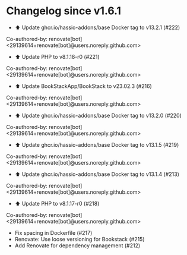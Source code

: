 # Changelog since v1.6.1
- ⬆️ Update ghcr.io/hassio-addons/base Docker tag to v13.2.1 (#222)

Co-authored-by: renovate[bot] <29139614+renovate[bot]@users.noreply.github.com> 
- ⬆️ Update PHP to v8.1.18-r0 (#221)

Co-authored-by: renovate[bot] <29139614+renovate[bot]@users.noreply.github.com> 
- ⬆️ Update BookStackApp/BookStack to v23.02.3 (#216)

Co-authored-by: renovate[bot] <29139614+renovate[bot]@users.noreply.github.com> 
- ⬆️ Update ghcr.io/hassio-addons/base Docker tag to v13.2.0 (#220)

Co-authored-by: renovate[bot] <29139614+renovate[bot]@users.noreply.github.com> 
- ⬆️ Update ghcr.io/hassio-addons/base Docker tag to v13.1.5 (#219)

Co-authored-by: renovate[bot] <29139614+renovate[bot]@users.noreply.github.com> 
- ⬆️ Update ghcr.io/hassio-addons/base Docker tag to v13.1.4 (#213)

Co-authored-by: renovate[bot] <29139614+renovate[bot]@users.noreply.github.com> 
- ⬆️ Update PHP to v8.1.17-r0 (#218)

Co-authored-by: renovate[bot] <29139614+renovate[bot]@users.noreply.github.com> 
- Fix spacing in Dockerfile (#217) 
- Renovate: Use loose versioning for Bookstack (#215) 
- Add Renovate for dependency management (#212) 
